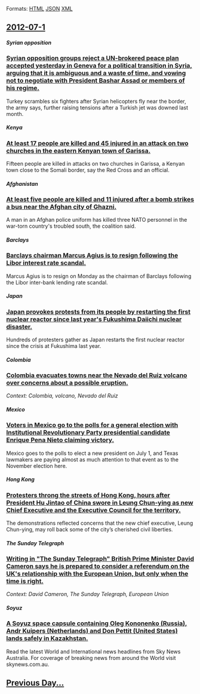 
Formats: [HTML](2012/07/1/index.html)  [JSON](2012/07/1/index.json)  [XML](2012/07/1/index.xml)  

## [2012-07-1](/news/2012/07/1/index.md)

##### Syrian opposition
### [Syrian opposition groups reject a UN-brokered peace plan accepted yesterday in Geneva for a political transition in Syria, arguing that it is ambiguous and a waste of time, and vowing not to negotiate with President Bashar Assad or members of his regime. ](/news/2012/07/1/syrian-opposition-groups-reject-a-un-brokered-peace-plan-accepted-yesterday-in-geneva-for-a-political-transition-in-syria-arguing-that-it-i.md)
Turkey scrambles six fighters after Syrian helicopters fly near the border, the army says, further raising tensions after a Turkish jet was downed last month.

##### Kenya
### [At least 17 people are killed and 45 injured in an attack on two churches in the eastern Kenyan town of Garissa. ](/news/2012/07/1/at-least-17-people-are-killed-and-45-injured-in-an-attack-on-two-churches-in-the-eastern-kenyan-town-of-garissa.md)
Fifteen people are killed in attacks on two churches in Garissa, a Kenyan town close to the Somali border, say the Red Cross and an official.

##### Afghanistan
### [At least five people are killed and 11 injured after a bomb strikes a bus near the Afghan city of Ghazni. ](/news/2012/07/1/at-least-five-people-are-killed-and-11-injured-after-a-bomb-strikes-a-bus-near-the-afghan-city-of-ghazni.md)
A man in an Afghan police uniform has killed three NATO personnel in the war-torn country&#39;s troubled south, the coalition said.

##### Barclays
### [Barclays chairman Marcus Agius is to resign following the Libor interest rate scandal. ](/news/2012/07/1/barclays-chairman-marcus-agius-is-to-resign-following-the-libor-interest-rate-scandal.md)
Marcus Agius is to resign on Monday as the chairman of Barclays following the Libor inter-bank lending rate scandal.

##### Japan
### [Japan provokes protests from its people by restarting the first nuclear reactor since last year's Fukushima Daiichi nuclear disaster. ](/news/2012/07/1/japan-provokes-protests-from-its-people-by-restarting-the-first-nuclear-reactor-since-last-year-s-fukushima-daiichi-nuclear-disaster.md)
Hundreds of protesters gather as Japan restarts the first nuclear reactor since the crisis at Fukushima last year.

##### Colombia
### [Colombia evacuates towns near the Nevado del Ruiz volcano over concerns about a possible eruption. ](/news/2012/07/1/colombia-evacuates-towns-near-the-nevado-del-ruiz-volcano-over-concerns-about-a-possible-eruption.md)
_Context: Colombia, volcano, Nevado del Ruiz_

##### Mexico
### [Voters in Mexico go to the polls for a general election with Institutional Revolutionary Party presidential candidate Enrique Pena Nieto claiming victory. ](/news/2012/07/1/voters-in-mexico-go-to-the-polls-for-a-general-election-with-institutional-revolutionary-party-presidential-candidate-enrique-pena-nieto-cla.md)
Mexico goes to the polls to elect a new president on July 1, and Texas lawmakers are paying almost as much attention to that event as to the November election here.

##### Hong Kong
### [Protesters throng the streets of Hong Kong, hours after President Hu Jintao of China swore in Leung Chun-ying as new Chief Executive and the Executive Council for the territory.](/news/2012/07/1/protesters-throng-the-streets-of-hong-kong-hours-after-president-hu-jintao-of-china-swore-in-leung-chun-ying-as-new-chief-executive-and-the.md)
The demonstrations reflected concerns that the new chief executive, Leung Chun-ying, may roll back some of the city’s cherished civil liberties.

##### The Sunday Telegraph
### [Writing in "The Sunday Telegraph" British Prime Minister David Cameron says he is prepared to consider a referendum on the UK's relationship with the European Union, but only when the time is right. ](/news/2012/07/1/writing-in-the-sunday-telegraph-british-prime-minister-david-cameron-says-he-is-prepared-to-consider-a-referendum-on-the-uk-s-relationship.md)
_Context: David Cameron, The Sunday Telegraph, European Union_

##### Soyuz
### [A Soyuz space capsule containing Oleg Kononenko (Russia), Andr Kuipers (Netherlands) and Don Pettit (United States) lands safely in Kazakhstan. ](/news/2012/07/1/a-soyuz-space-capsule-containing-oleg-kononenko-russia-andre-kuipers-netherlands-and-don-pettit-united-states-lands-safely-in-kazakhs.md)
Read the latest World and International news headlines from Sky News Australia. For coverage of breaking news from around the World visit skynews.com.au.

## [Previous Day...](/news/2012/06/30/index.md)

